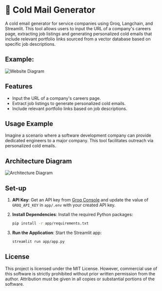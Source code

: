 # 📧 Cold Mail Generator

A cold email generator for service companies using Groq, Langchain, and Streamlit. This tool allows users to input the URL of a company's careers page, extracting job listings and generating personalized cold emails that include relevant portfolio links sourced from a vector database based on specific job descriptions.

## Example:

![Website Diagram](imgs/img.png)

## Features

- Input the URL of a company's careers page.
- Extract job listings to generate personalized cold emails.
- Include relevant portfolio links based on job descriptions.

## Usage Example

Imagine a scenario where a software development company can provide dedicated engineers to a major company. This tool facilitates outreach via personalized cold emails.

## Architecture Diagram

![Architecture Diagram](imgs/architecture.png)

## Set-up

1. **API Key**: Get an API key from [Groq Console](https://console.groq.com/keys) and update the value of `GROQ_API_KEY` in `app/.env` with your created API key.

2. **Install Dependencies**: Install the required Python packages:
    ```bash
    pip install -r app/requirements.txt
    ```

3. **Run the Application**: Start the Streamlit app:
    ```bash
    streamlit run app/app.py
    ```

## License

This project is licensed under the MIT License. However, commercial use of this software is strictly prohibited without prior written permission from the author. Attribution must be given in all copies or substantial portions of the software.



